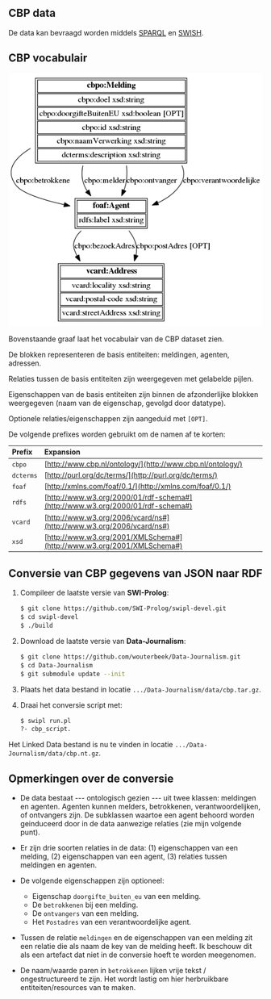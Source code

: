CBP data
--------

De data kan bevraagd worden middels [SPARQL](http://cliopatria.lodlaundromat.d2s.labs.vu.nl/yasgui/index.html) en [SWISH](http://cliopatria.lodlaundromat.d2s.labs.vu.nl/swish/).

CBP vocabulair
--------------

![](https://raw.githubusercontent.com/wouterbeek/Data-Journalism/master/cbp/cbpo.png)
  
Bovenstaande graaf laat het vocabulair van de CBP dataset zien.

De blokken representeren de basis entiteiten: meldingen, agenten, adressen.

Relaties tussen de basis entiteiten zijn weergegeven met gelabelde pijlen.

Eigenschappen van de basis entiteiten zijn binnen de afzonderlijke blokken weergegeven (naam van de eigenschap, gevolgd door datatype).

Optionele relaties/eigenschappen zijn aangeduid met `[OPT]`.

De volgende prefixes worden gebruikt om de namen af te korten:

| Prefix    | Expansion                                                                      |
|:--------- |:------------------------------------------------------------------------------ |
| `cbpo`    | [http://www.cbp.nl/ontology/](http://www.cbp.nl/ontology/)                     |
| `dcterms` | [http://purl.org/dc/terms/](http://purl.org/dc/terms/)                         |
| `foaf`    | [http://xmlns.com/foaf/0.1/](http://xmlns.com/foaf/0.1/)                       |
| `rdfs`    | [http://www.w3.org/2000/01/rdf-schema#](http://www.w3.org/2000/01/rdf-schema#) |
| `vcard`   | [http://www.w3.org/2006/vcard/ns#](http://www.w3.org/2006/vcard/ns#)           |
| `xsd`     | [http://www.w3.org/2001/XMLSchema#](http://www.w3.org/2001/XMLSchema#)         |



Conversie van CBP gegevens van JSON naar RDF
--------------------------------------------

  1.  Compileer de laatste versie van **SWI-Prolog**:
      ```bash
      $ git clone https://github.com/SWI-Prolog/swipl-devel.git
      $ cd swipl-devel
      $ ./build
      ```
  
  2.  Download de laatste versie van **Data-Journalism**:
      ```bash
      $ git clone https://github.com/wouterbeek/Data-Journalism.git
      $ cd Data-Journalism
      $ git submodule update --init
      ```
      
  3.  Plaats het data bestand in locatie `.../Data-Journalism/data/cbp.tar.gz`.
  
  4.  Draai het conversie script met:
      ```bash
      $ swipl run.pl
      ?- cbp_script.
      ```
  
  Het Linked Data bestand is nu te vinden in locatie
  `.../Data-Journalism/data/cbp.nt.gz`.



Opmerkingen over de conversie
-----------------------------

  * De data bestaat --- ontologisch gezien --- uit twee klassen: meldingen en agenten. Agenten kunnen melders, betrokkenen, verantwoordelijken, of ontvangers zijn. De subklassen waartoe een agent behoord worden geinduceerd door in de data aanwezige relaties (zie mijn volgende punt).

  * Er zijn drie soorten relaties in de data: (1) eigenschappen van een melding, (2) eigenschappen van een agent, (3) relaties tussen meldingen en agenten.

  * De volgende eigenschappen zijn optioneel:
    * Eigenschap `doorgifte_buiten_eu` van een melding.
    * De `betrokkenen` bij een melding.
    * De `ontvangers` van een melding.
    * Het `Postadres` van een verantwoordelijke agent.

  * Tussen de relatie `meldingen` en de eigenschappen van een melding zit een relatie die als naam de key van de melding heeft. Ik beschouw dit als een artefact dat niet in de conversie hoeft te worden meegenomen.

  * De naam/waarde paren in `betrokkenen` lijken vrije tekst / ongestructureerd te zijn. Het wordt lastig om hier herbruikbare entiteiten/resources van te maken.
